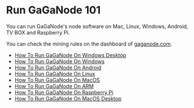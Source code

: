 # Run GaGaNode 101

You can run GaGaNode's node software on Mac, Linux, Windows, Android, TV BOX and Raspberry Pi.

You can check the mining rules on the dashboard of [gaganode.com](https://gaganode.com/).

- [How To Run GaGaNode On Windows Desktop](https://docs.gaganode.com/running/how-to-run-gaganode-on-windows-desktop.html)
- [How To Run GaGaNode On Windows](https://docs.gaganode.com/running/how-to-run-gaganode-on-windows.html)
- [How To Run GaGaNode On Android](https://docs.gaganode.com/running/how-to-run-gaganode-on-android.html)
- [How To Run GaGaNode On Linux](https://docs.gaganode.com/running/how-to-run-gaganode-on-linux.html)
- [How To Run GaGaNode On MacOS](https://docs.gaganode.com/running/how-to-run-gaganode-on-macos.html)
- [How To Run GaGaNode On ARM](https://docs.gaganode.com/running/how-to-run-gaganode-on-arm.html)
- [How To Run GaGaNode On Raspberry Pi](https://docs.gaganode.com/running/how-to-run-gaganode-on-raspberry-pi.html)
- [How To Run GaGaNode On MacOS Desktop](https://docs.gaganode.com/running/how-to-run-gaganode-on-macos-desktop.html)